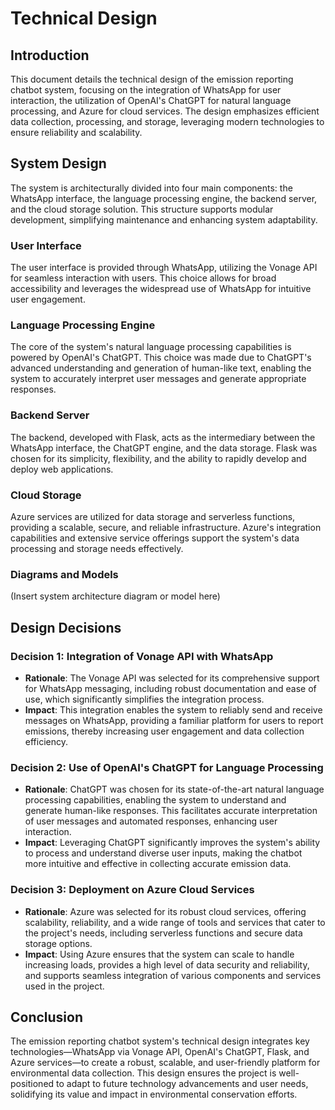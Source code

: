 # Technical Design

## Introduction

This document details the technical design of the emission reporting chatbot system, focusing on the integration of WhatsApp for user interaction, the utilization of OpenAI's ChatGPT for natural language processing, and Azure for cloud services. The design emphasizes efficient data collection, processing, and storage, leveraging modern technologies to ensure reliability and scalability.

## System Design

The system is architecturally divided into four main components: the WhatsApp interface, the language processing engine, the backend server, and the cloud storage solution. This structure supports modular development, simplifying maintenance and enhancing system adaptability.

### User Interface

The user interface is provided through WhatsApp, utilizing the Vonage API for seamless interaction with users. This choice allows for broad accessibility and leverages the widespread use of WhatsApp for intuitive user engagement.

### Language Processing Engine

The core of the system's natural language processing capabilities is powered by OpenAI's ChatGPT. This choice was made due to ChatGPT's advanced understanding and generation of human-like text, enabling the system to accurately interpret user messages and generate appropriate responses.

### Backend Server

The backend, developed with Flask, acts as the intermediary between the WhatsApp interface, the ChatGPT engine, and the data storage. Flask was chosen for its simplicity, flexibility, and the ability to rapidly develop and deploy web applications.

### Cloud Storage

Azure services are utilized for data storage and serverless functions, providing a scalable, secure, and reliable infrastructure. Azure's integration capabilities and extensive service offerings support the system's data processing and storage needs effectively.

### Diagrams and Models

(Insert system architecture diagram or model here)

## Design Decisions

### Decision 1: Integration of Vonage API with WhatsApp

- **Rationale**: The Vonage API was selected for its comprehensive support for WhatsApp messaging, including robust documentation and ease of use, which significantly simplifies the integration process.
- **Impact**: This integration enables the system to reliably send and receive messages on WhatsApp, providing a familiar platform for users to report emissions, thereby increasing user engagement and data collection efficiency.

### Decision 2: Use of OpenAI's ChatGPT for Language Processing

- **Rationale**: ChatGPT was chosen for its state-of-the-art natural language processing capabilities, enabling the system to understand and generate human-like responses. This facilitates accurate interpretation of user messages and automated responses, enhancing user interaction.
- **Impact**: Leveraging ChatGPT significantly improves the system's ability to process and understand diverse user inputs, making the chatbot more intuitive and effective in collecting accurate emission data.

### Decision 3: Deployment on Azure Cloud Services

- **Rationale**: Azure was selected for its robust cloud services, offering scalability, reliability, and a wide range of tools and services that cater to the project's needs, including serverless functions and secure data storage options.
- **Impact**: Using Azure ensures that the system can scale to handle increasing loads, provides a high level of data security and reliability, and supports seamless integration of various components and services used in the project.

## Conclusion

The emission reporting chatbot system's technical design integrates key technologies—WhatsApp via Vonage API, OpenAI's ChatGPT, Flask, and Azure services—to create a robust, scalable, and user-friendly platform for environmental data collection. This design ensures the project is well-positioned to adapt to future technology advancements and user needs, solidifying its value and impact in environmental conservation efforts.